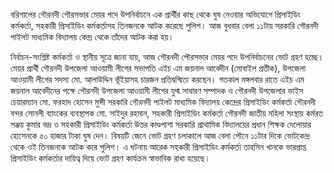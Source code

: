 বরিশালের গৌরনদী পৌরসভার মেয়র পদে উপনির্বাচনে এক প্রার্থীর কাছ থেকে ঘুষ নেওয়ার অভিযোগে প্রিসাইডিং কর্মকর্তা, সহকারী প্রিসাইডিং কর্মকর্তাসহ তিনজনকে আটক করেছে পুলিশ। আজ বুধবার বেলা ১১টায় সরকারি গৌরনদী পাইলট মাধ্যমিক বিদ্যালয় কেন্দ্র থেকে তাঁদের আটক করা হয়।

নির্বাচন-সংশ্লিষ্ট কর্মকর্তা ও স্থানীয় সূত্রে জানা যায়, আজ গৌরনদী পৌরসভার মেয়র পদে উপনির্বাচনের ভোট গ্রহণ হচ্ছে। মেয়র প্রার্থী গৌরনদী উপজেলা আওয়ামী লীগের সভাপতি এইচ এম জয়নাল আবেদীন (মোবাইল প্রতীক), উপজেলা আওয়ামী লীগের সদস্য মো. আলাউদ্দিন ভূঁইয়াসহ চারজন প্রতিদ্বন্দ্বিতা করছেন। গতকাল মঙ্গলবার রাতে এইচ এম জয়নাল আবেদীনের পক্ষে গৌরনদী উপজেলা আওয়ামী লীগের যুগ্ম সাধারণ সম্পাদক ও গৌরনদী উপজেলার ভাইস চেয়ারম্যান মো. ফরহাদ হোসেন মুন্সী সরকারি গৌরনদী পাইলট মাধ্যমিক বিদ্যালয় কেন্দ্রের প্রিসাইডিং কর্মকর্তা গৌরনদী বন্দর সোনলী ব্যাংকের ব্যবস্থাপক মো. সাইদুর রহমান, সহকারী প্রিসাইডিং কর্মকর্তা গৌরনদী জাতীয় মহিলা সংস্থায় কর্মরত সঞ্জয় কুমার ভদ্র ও সহকারী প্রিসাইডিং কর্মকর্তা উত্তর কাণ্ডপাশা সরকারি প্রাথামিক বিদ্যালয়ের প্রধান শিক্ষক দেলোয়ার হোসেনকে ৫০ হাজার টাকা ঘুষ দেন। বিষয়টি জেনে ভোট গ্রহণ চলাকালে আজ বেলা পৌনে ১১টার দিকে ভোটকেন্দ্র থেকে ওই তিনজনকে আটক করে পুলিশ। এ ঘটনায় আরেক সহকারী প্রিসাইডিং কর্মকর্তা তাহসিন খানকে ভারপ্রাপ্ত প্রিসাইডিং কর্মকর্তার দায়িত্ব দিয়ে ভোট গ্রহণ কার্যক্রম স্বাভাবিক রাখা হয়েছে।

